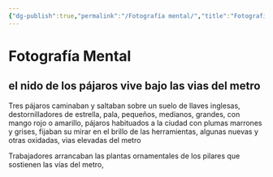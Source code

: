 ```yaml
---
{"dg-publish":true,"permalink":"/Fotografía mental/","title":"Fotografía Mental","tags":["Pensamiento"],"noteIcon":"","created":"2023-07-23T12:39:38.710-05:00","updated":"2023-07-23T12:39:40.350-05:00"}
---
```



# Fotografía Mental
## el nido de los pájaros vive bajo las vias del metro
Tres pájaros caminaban y saltaban sobre un suelo de llaves inglesas, destornilladores de estrella, pala, pequeños, medianos, grandes, con mango rojo o amarillo, pájaros habituados a la ciudad con plumas marrones y grises, fijaban su mirar en el brillo de las herramientas, algunas nuevas y otras oxidadas, vias elevadas del metro 

Trabajadores arrancaban las plantas ornamentales de los pilares que sostienen las vías del metro,